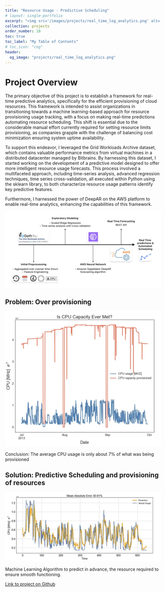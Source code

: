 ```yaml
---
title: "Resource Usage - Predictive Scheduling"
# layout: single-portfolio
excerpt: "<img src='/images/projects/real_time_log_analytics.png' alt=''>"
collection: projects
order_number: 10
toc: true
toc_label: "My Table of Contents"
# toc_icon: "cog"
header: 
  og_image: "projects/real_time_log_analytics.png"
---
```


# Project Overview

The primary objective of this project is to establish a framework for real-time predictive analytics, specifically for the efficient provisioning of cloud resources. This framework is intended to assist organizations in transitioning towards a machine learning-based approach for resource provisioning  usage tracking, with a focus on making real-time predictions  automating resource scheduling. This shift is essential due to the considerable manual effort currently required for setting resource limits  provisioning, as companies grapple with the challenge of balancing cost minimization  ensuring system uptime  availability.

To support this endeavor, I leveraged the Grid Workloads Archive dataset, which contains valuable performance metrics from virtual machines in a distributed datacenter managed by Bitbrains. By harnessing this dataset, I started working on the development of a predictive model designed to offer more intelligent resource usage forecasts. This process involved a multifaceted approach, including time-series analysis, advanced regression techniques,  time series cross-validation, all executed within Python using the sklearn library, to both characterize resource usage patterns  identify key predictive features.

Furthermore, I harnessed the power of DeepAR on the AWS platform to enable real-time analytics, enhancing the capabilities of this framework.

<!-- > A brief aside on Git-speak: these periodic indented blocks will explain the terminology that Git uses to help you underst what each Git comm actually does.


To save yourself some time  do this faster, simply press <kbd>Ctrl</kbd>+<kbd>c</kbd>.[^2] -->

![](/images/posts/creating-website/p1_i1.png)

## Problem: Over provisioning

![](/images/posts/creating-website/p1_i2.png)

Conclusion: The average CPU usage is only about 7% of what was being provisioned

## Solution: Predictive Scheduling and provisioning of resources

![](/images/posts/creating-website/p1_i3.png)

Machine Learning Algorithm to predict in advance, the resource required to ensure smooth functioning.

[Link to project on Github](https://github.com/Gauthami25/Projects/tree/main/Analysis%20on%20Cyber%20Security%20data)



<!-- ## Who this guide is for -->

